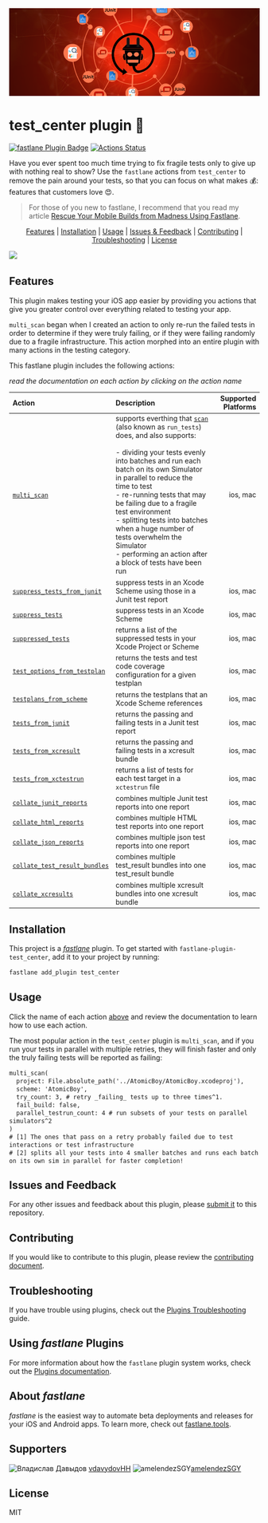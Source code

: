 

<img src="docs/test_center_banner.png" />

# test_center plugin 🎯
[![fastlane Plugin Badge](https://rawcdn.githack.com/fastlane/fastlane/master/fastlane/assets/plugin-badge.svg)](https://rubygems.org/gems/fastlane-plugin-test_center) [![Actions Status](https://github.com/lyndsey-ferguson/fastlane-plugin-test_center/workflows/Run%20Tests/badge.svg)](https://github.com/lyndsey-ferguson/fastlane-plugin-test_center/actions)

Have you ever spent too much time trying to fix fragile tests only to give up with nothing real to show? Use the `fastlane` actions from `test_center` to remove the pain around your tests, so that you can focus on what makes 💰: features that customers love 😍.

> For those of you new to fastlane, I recommend that you read my article [Rescue Your Mobile Builds from Madness Using Fastlane](https://medium.com/appian-engineering/rescue-your-mobile-builds-from-madness-using-fastlane-cf123622f2d3).

<p align="center">
  <a href="#features">Features</a> |
  <a href="#installation">Installation</a> |
  <a href="#usage">Usage</a> |
  <a href="#issues-and-feedback">Issues &amp; Feedback</a> |
  <a href="#contributing">Contributing</a> |
  <a href="#troubleshooting">Troubleshooting</a> |
  <a href="#license">License</a>
</p>

<img src="docs/multi_scan.gif" />

## Features

This plugin makes testing your iOS app easier by providing you actions that give you greater control over everything related to testing your app.

`multi_scan` began when I created an action to only re-run the failed tests in order to determine if they were truly failing, or if they were failing randomly due to a fragile infrastructure. This action morphed into an entire plugin with many actions in the testing category.

This fastlane plugin includes the following actions:

_read the documentation on each action by clicking on the action name_

| Action | Description | Supported Platforms |
| :--- | :--- | ---: |
|[`multi_scan`](docs/feature_details/multi_scan.md)| supports everthing that [`scan`](https://docs.fastlane.tools/actions/scan/) (also known as `run_tests`) does, and also supports:</br></br>- dividing your tests evenly into batches and run each batch on its own Simulator in parallel to reduce the time to test</br>- re-running tests that may be failing due to a fragile test environment</br>- splitting tests into batches when a huge number of tests overwhelm the Simulator</br> - performing an action after a block of tests have been run| ios, mac |
| [`suppress_tests_from_junit`](docs/feature_details/suppress_tests_from_junit.md) | suppress tests in an Xcode Scheme using those in a Junit test report | ios, mac |
| [`suppress_tests`](docs/feature_details/suppress_tests.md) | suppress tests in an Xcode Scheme | ios, mac |
| [`suppressed_tests`](docs/feature_details/suppressed_tests.md) | returns a list of the suppressed tests in your Xcode Project or Scheme | ios, mac |
| [`test_options_from_testplan`](docs/feature_details/test_options_from_testplan.md) | returns the tests and test code coverage configuration for a given testplan | ios, mac |
| [`testplans_from_scheme`](docs/feature_details/testplans_from_scheme.md) | returns the testplans that an Xcode Scheme references | ios, mac |
| [`tests_from_junit`](docs/feature_details/tests_from_junit.md) | returns the passing and failing tests in a Junit test report | ios, mac |
| [`tests_from_xcresult`](docs/feature_details/tests_from_xcresult.md) | returns the passing and failing tests in a xcresult bundle | ios, mac |
| [`tests_from_xctestrun`](docs/feature_details/tests_from_xctestrun.md) | returns a list of tests for each test target in a `xctestrun` file  | ios, mac |
| [`collate_junit_reports`](docs/feature_details/collate_junit_reports.md) | combines multiple Junit test reports into one report | ios, mac |
| [`collate_html_reports`](docs/feature_details/collate_html_reports.md) | combines multiple HTML test reports into one report | ios, mac |
| [`collate_json_reports`](docs/feature_details/collate_json_reports.md) | combines multiple json test reports into one report | ios, mac |
| [`collate_test_result_bundles`](docs/feature_details/collate_test_result_bundles.md) | combines multiple test_result bundles into one test_result bundle | ios, mac |
| [`collate_xcresults`](docs/feature_details/collate_xcresults.md) | combines multiple xcresult bundles into one xcresult bundle | ios, mac |


## Installation

This project is a [_fastlane_](https://github.com/fastlane/fastlane) plugin. To get started with `fastlane-plugin-test_center`, add it to your project by running:

```bash
fastlane add_plugin test_center
```

## Usage

Click the name of each action [above](#features) and review the documentation to learn how to use each action.

The most popular action in the `test_center` plugin is `multi_scan`, and if you run your tests in parallel with multiple retries, they will finish faster and only the truly failing tests will be reported as failing:

```action
multi_scan(
  project: File.absolute_path('../AtomicBoy/AtomicBoy.xcodeproj'),
  scheme: 'AtomicBoy',
  try_count: 3, # retry _failing_ tests up to three times^1.
  fail_build: false,
  parallel_testrun_count: 4 # run subsets of your tests on parallel simulators^2
)
# [1] The ones that pass on a retry probably failed due to test interactions or test infrastructure
# [2] splits all your tests into 4 smaller batches and runs each batch on its own sim in parallel for faster completion!
```


## Issues and Feedback

For any other issues and feedback about this plugin, please [submit it](https://github.com/lyndsey-ferguson/fastlane-plugin-test_center/issues) to this repository.

## Contributing

If you would like to contribute to this plugin, please review the [contributing document][contributing doc].

## Troubleshooting

If you have trouble using plugins, check out the [Plugins Troubleshooting](https://docs.fastlane.tools/plugins/plugins-troubleshooting/) guide.

## Using _fastlane_ Plugins

For more information about how the `fastlane` plugin system works, check out the [Plugins documentation](https://docs.fastlane.tools/plugins/create-plugin/).

## About _fastlane_

_fastlane_ is the easiest way to automate beta deployments and releases for your iOS and Android apps. To learn more, check out [fastlane.tools](https://fastlane.tools).

## Supporters

![Владислав Давыдов](https://avatars1.githubusercontent.com/u/47553334?s=44&u=4691860dba898943b947180b3d28bb85851b0d7c&v=4)
[vdavydovHH](https://github.com/vdavydovHH)  ![amelendezSGY](https://avatars1.githubusercontent.com/u/28657466?s=44&v=4)[amelendezSGY](https://github.com/amelendezSGY)

## License

MIT

<!-- Links -->
[contributing doc]: ./docs/CONTRIBUTING.md
